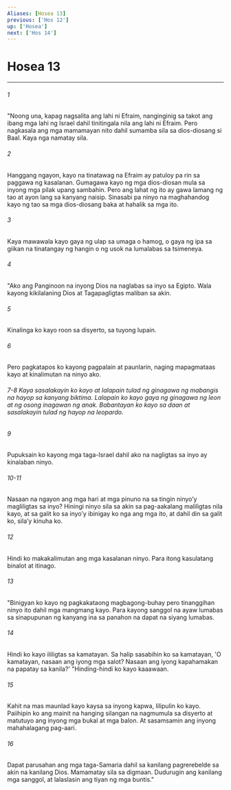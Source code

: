 ```yaml
---
Aliases: [Hosea 13]
previous: ['Hos 12']
up: ['Hosea']
next: ['Hos 14']
---
```

# Hosea 13

***


###### 1 


"Noong una, kapag nagsalita ang lahi ni Efraim, nanginginig sa takot ang ibang mga lahi ng Israel dahil tinitingala nila ang lahi ni Efraim. Pero nagkasala ang mga mamamayan nito dahil sumamba sila sa dios-diosang si Baal. Kaya nga namatay sila. 


###### 2 


Hanggang ngayon, kayo na tinatawag na Efraim ay patuloy pa rin sa paggawa ng kasalanan. Gumagawa kayo ng mga dios-diosan mula sa inyong mga pilak upang sambahin. Pero ang lahat ng ito ay gawa lamang ng tao at ayon lang sa kanyang naisip. Sinasabi pa ninyo na maghahandog kayo ng tao sa mga dios-diosang baka at hahalik sa mga ito. 


###### 3 


Kaya mawawala kayo gaya ng ulap sa umaga o hamog, o gaya ng ipa sa giikan na tinatangay ng hangin o ng usok na lumalabas sa tsimeneya. 


###### 4 


"Ako ang Panginoon na inyong Dios na naglabas sa inyo sa Egipto. Wala kayong kikilalaning Dios at Tagapagligtas maliban sa akin. 


###### 5 


Kinalinga ko kayo roon sa disyerto, sa tuyong lupain. 


###### 6 


Pero pagkatapos ko kayong pagpalain at paunlarin, naging mapagmataas kayo at kinalimutan na ninyo ako.

###### 7-8 Kaya sasalakayin ko kayo at lalapain tulad ng ginagawa ng mabangis na hayop sa kanyang biktima. Lalapain ko kayo gaya ng ginagawa ng leon at ng osong inagawan ng anak. Babantayan ko kayo sa daan at sasalakayin tulad ng hayop na leopardo. 


###### 9 


Pupuksain ko kayong mga taga-Israel dahil ako na nagligtas sa inyo ay kinalaban ninyo.

###### 10-11

Nasaan na ngayon ang mga hari at mga pinuno na sa tingin ninyoʼy magliligtas sa inyo? Hiningi ninyo sila sa akin sa pag-aakalang maliligtas nila kayo, at sa galit ko sa inyoʼy ibinigay ko nga ang mga ito, at dahil din sa galit ko, silaʼy kinuha ko. 


###### 12 


Hindi ko makakalimutan ang mga kasalanan ninyo. Para itong kasulatang binalot at itinago. 


###### 13 


"Binigyan ko kayo ng pagkakataong magbagong-buhay pero tinanggihan ninyo ito dahil mga mangmang kayo. Para kayong sanggol na ayaw lumabas sa sinapupunan ng kanyang ina sa panahon na dapat na siyang lumabas. 


###### 14 


Hindi ko kayo ililigtas sa kamatayan. Sa halip sasabihin ko sa kamatayan, 'O kamatayan, nasaan ang iyong mga salot? Nasaan ang iyong kapahamakan na papatay sa kanila?' "Hinding-hindi ko kayo kaaawaan. 


###### 15 


Kahit na mas maunlad kayo kaysa sa inyong kapwa, lilipulin ko kayo. Paiihipin ko ang mainit na hanging silangan na nagmumula sa disyerto at matutuyo ang inyong mga bukal at mga balon. At sasamsamin ang inyong mahahalagang pag-aari. 


###### 16 


Dapat parusahan ang mga taga-Samaria dahil sa kanilang pagrerebelde sa akin na kanilang Dios. Mamamatay sila sa digmaan. Dudurugin ang kanilang mga sanggol, at lalaslasin ang tiyan ng mga buntis."
